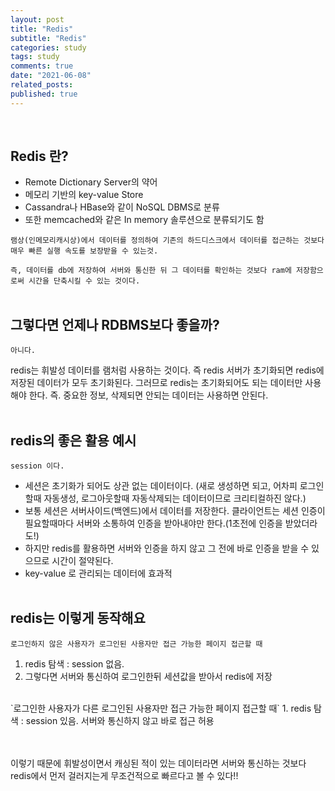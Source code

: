 ```yaml
---
layout: post
title: "Redis"
subtitle: "Redis"
categories: study
tags: study
comments: true
date: "2021-06-08"
related_posts:
published: true
---
```


<br>

## Redis 란?

- Remote Dictionary Server의 약어
- 메모리 기반의 key-value Store
- Cassandra나 HBase와 같이 NoSQL DBMS로 분류
- 또한 memcached와 같은 In memory 솔루션으로 분류되기도 함

``램상(인메모리캐시상)에서 데이터를 정의하여 기존의 하드디스크에서 데이터를 접근하는 것보다 매우 빠른 실행 속도를 보장받을 수 있는것.``

``즉, 데이터를 db에 저장하여 서버와 통신한 뒤 그 데이터를 확인하는 것보다 ram에 저장함으로써 시간을 단축시킬 수 있는 것이다.``
<br><br>
## 그렇다면 언제나 RDBMS보다 좋을까?

`아니다.`

redis는 휘발성 데이터를 램처럼 사용하는 것이다.
즉 redis 서버가 초기화되면 redis에 저장된 데이터가 모두 초기화된다.
그러므로 redis는 초기화되어도 되는 데이터만 사용해야 한다.
즉. 중요한 정보, 삭제되면 안되는 데이터는 사용하면 안된다.
<br><br>
## redis의 좋은 활용 예시

`session 이다.`

- 세션은 초기화가 되어도 상관 없는 데이터이다. (새로 생성하면 되고, 어차피 로그인할때 자동생성, 로그아웃할때 자동삭제되는 데이터이므로 크리티컬하진 않다.)
- 보통 세션은 서버사이드(백엔드)에서 데이터를 저장한다. 클라이언트는 세션 인증이 필요할때마다 서버와 소통하여 인증을 받아내야만 한다.(1초전에 인증을 받았더라도!)
- 하지만 redis를 활용하면 서버와 인증을 하지 않고 그 전에 바로 인증을 받을 수 있으므로 시간이 절약된다.
- key-value 로 관리되는 데이터에 효과적
<br><br>
## redis는 이렇게 동작해요

`로그인하지 않은 사용자가 로그인된 사용자만 접근 가능한 페이지 접근할 때`
<br>
1. redis 탐색 : session 없음.
2. 그렇다면 서버와 통신하여 로그인한뒤 세션값을 받아서 redis에 저장

<br>
`로그인한 사용자가 다른 로그인된 사용자만 접근 가능한 페이지 접근할 때`
1.  redis 탐색 : session 있음. 서버와 통신하지 않고 바로 접근 허용

<br><br>
이렇기 때문에 휘발성이면서 캐싱된 적이 있는 데이터라면 서버와 통신하는 것보다 redis에서 먼저 걸러지는게 무조건적으로 빠르다고 볼 수 있다!!
